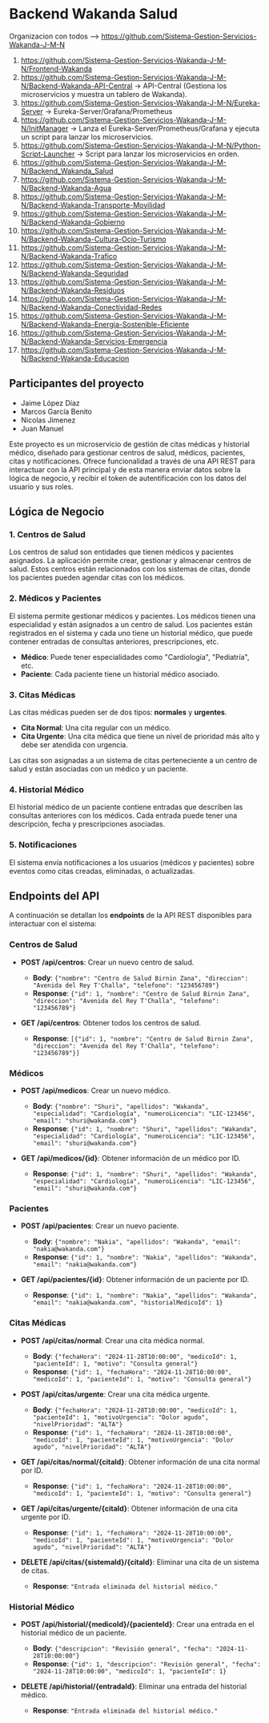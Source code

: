 # Backend Wakanda Salud

Organizacion con todos --> https://github.com/Sistema-Gestion-Servicios-Wakanda-J-M-N 

1. https://github.com/Sistema-Gestion-Servicios-Wakanda-J-M-N/Frontend-Wakanda
2. https://github.com/Sistema-Gestion-Servicios-Wakanda-J-M-N/Backend-Wakanda-API-Central   -> API-Central (Gestiona los microservicios y muestra un tablero de Wakanda).
3. https://github.com/Sistema-Gestion-Servicios-Wakanda-J-M-N/Eureka-Server   -> Eureka-Server/Grafana/Prometheus
4. https://github.com/Sistema-Gestion-Servicios-Wakanda-J-M-N/InitManager   -> Lanza el Eureka-Server/Prometheus/Grafana y ejecuta un script para lanzar los microservicios.
5. https://github.com/Sistema-Gestion-Servicios-Wakanda-J-M-N/Python-Script-Launcher   -> Script para lanzar los microservicios en orden.
6. https://github.com/Sistema-Gestion-Servicios-Wakanda-J-M-N/Backend_Wakanda_Salud
7. https://github.com/Sistema-Gestion-Servicios-Wakanda-J-M-N/Backend-Wakanda-Agua
8. https://github.com/Sistema-Gestion-Servicios-Wakanda-J-M-N/Backend-Wakanda-Transporte-Movilidad
9. https://github.com/Sistema-Gestion-Servicios-Wakanda-J-M-N/Backend-Wakanda-Gobierno
10. https://github.com/Sistema-Gestion-Servicios-Wakanda-J-M-N/Backend-Wakanda-Cultura-Ocio-Turismo
11. https://github.com/Sistema-Gestion-Servicios-Wakanda-J-M-N/Backend-Wakanda-Trafico
12. https://github.com/Sistema-Gestion-Servicios-Wakanda-J-M-N/Backend-Wakanda-Seguridad
13. https://github.com/Sistema-Gestion-Servicios-Wakanda-J-M-N/Backend-Wakanda-Residuos
14. https://github.com/Sistema-Gestion-Servicios-Wakanda-J-M-N/Backend-Wakanda-Conectividad-Redes
15. https://github.com/Sistema-Gestion-Servicios-Wakanda-J-M-N/Backend-Wakanda-Energia-Sostenible-Eficiente
16. https://github.com/Sistema-Gestion-Servicios-Wakanda-J-M-N/Backend-Wakanda-Servicios-Emergencia
17. https://github.com/Sistema-Gestion-Servicios-Wakanda-J-M-N/Backend-Wakanda-Educacion

## Participantes del proyecto

- Jaime López Díaz
- Marcos García Benito
- Nicolas Jimenez
- Juan Manuel

Este proyecto es un microservicio de gestión de citas médicas y historial médico, diseñado para gestionar centros de salud, médicos, pacientes, citas y notificaciones. Ofrece funcionalidad a través de una API REST para interactuar con la API principal y de esta manera enviar datos sobre la lógica de negocio, y recibir el token de autentificación con los datos del usuario y sus roles.

## Lógica de Negocio

### 1. **Centros de Salud**

Los centros de salud son entidades que tienen médicos y pacientes asignados. La aplicación permite crear, gestionar y almacenar centros de salud. Estos centros están relacionados con los sistemas de citas, donde los pacientes pueden agendar citas con los médicos.

### 2. **Médicos y Pacientes**

El sistema permite gestionar médicos y pacientes. Los médicos tienen una especialidad y están asignados a un centro de salud. Los pacientes están registrados en el sistema y cada uno tiene un historial médico, que puede contener entradas de consultas anteriores, prescripciones, etc.

- **Médico**: Puede tener especialidades como "Cardiología", "Pediatría", etc.
- **Paciente**: Cada paciente tiene un historial médico asociado.

### 3. **Citas Médicas**

Las citas médicas pueden ser de dos tipos: **normales** y **urgentes**.

- **Cita Normal**: Una cita regular con un médico.
- **Cita Urgente**: Una cita médica que tiene un nivel de prioridad más alto y debe ser atendida con urgencia.

Las citas son asignadas a un sistema de citas perteneciente a un centro de salud y están asociadas con un médico y un paciente.

### 4. **Historial Médico**

El historial médico de un paciente contiene entradas que describen las consultas anteriores con los médicos. Cada entrada puede tener una descripción, fecha y prescripciones asociadas.

### 5. **Notificaciones**

El sistema envía notificaciones a los usuarios (médicos y pacientes) sobre eventos como citas creadas, eliminadas, o actualizadas.

## Endpoints del API

A continuación se detallan los **endpoints** de la API REST disponibles para interactuar con el sistema:

### **Centros de Salud**

- **POST /api/centros**: Crear un nuevo centro de salud.

  - **Body**: `{"nombre": "Centro de Salud Birnin Zana", "direccion": "Avenida del Rey T'Challa", "telefono": "123456789"}`
  - **Response**: `{"id": 1, "nombre": "Centro de Salud Birnin Zana", "direccion": "Avenida del Rey T'Challa", "telefono": "123456789"}`
- **GET /api/centros**: Obtener todos los centros de salud.

  - **Response**: `[{"id": 1, "nombre": "Centro de Salud Birnin Zana", "direccion": "Avenida del Rey T'Challa", "telefono": "123456789"}]`

### **Médicos**

- **POST /api/medicos**: Crear un nuevo médico.

  - **Body**: `{"nombre": "Shuri", "apellidos": "Wakanda", "especialidad": "Cardiología", "numeroLicencia": "LIC-123456", "email": "shuri@wakanda.com"}`
  - **Response**: `{"id": 1, "nombre": "Shuri", "apellidos": "Wakanda", "especialidad": "Cardiología", "numeroLicencia": "LIC-123456", "email": "shuri@wakanda.com"}`
- **GET /api/medicos/{id}**: Obtener información de un médico por ID.

  - **Response**: `{"id": 1, "nombre": "Shuri", "apellidos": "Wakanda", "especialidad": "Cardiología", "numeroLicencia": "LIC-123456", "email": "shuri@wakanda.com"}`

### **Pacientes**

- **POST /api/pacientes**: Crear un nuevo paciente.

  - **Body**: `{"nombre": "Nakia", "apellidos": "Wakanda", "email": "nakia@wakanda.com"}`
  - **Response**: `{"id": 1, "nombre": "Nakia", "apellidos": "Wakanda", "email": "nakia@wakanda.com"}`
- **GET /api/pacientes/{id}**: Obtener información de un paciente por ID.

  - **Response**: `{"id": 1, "nombre": "Nakia", "apellidos": "Wakanda", "email": "nakia@wakanda.com", "historialMedicoId": 1}`

### **Citas Médicas**

- **POST /api/citas/normal**: Crear una cita médica normal.

  - **Body**: `{"fechaHora": "2024-11-28T10:00:00", "medicoId": 1, "pacienteId": 1, "motivo": "Consulta general"}`
  - **Response**: `{"id": 1, "fechaHora": "2024-11-28T10:00:00", "medicoId": 1, "pacienteId": 1, "motivo": "Consulta general"}`
- **POST /api/citas/urgente**: Crear una cita médica urgente.

  - **Body**: `{"fechaHora": "2024-11-28T10:00:00", "medicoId": 1, "pacienteId": 1, "motivoUrgencia": "Dolor agudo", "nivelPrioridad": "ALTA"}`
  - **Response**: `{"id": 1, "fechaHora": "2024-11-28T10:00:00", "medicoId": 1, "pacienteId": 1, "motivoUrgencia": "Dolor agudo", "nivelPrioridad": "ALTA"}`
- **GET /api/citas/normal/{citaId}**: Obtener información de una cita normal por ID.

  - **Response**: `{"id": 1, "fechaHora": "2024-11-28T10:00:00", "medicoId": 1, "pacienteId": 1, "motivo": "Consulta general"}`
- **GET /api/citas/urgente/{citaId}**: Obtener información de una cita urgente por ID.

  - **Response**: `{"id": 1, "fechaHora": "2024-11-28T10:00:00", "medicoId": 1, "pacienteId": 1, "motivoUrgencia": "Dolor agudo", "nivelPrioridad": "ALTA"}`
- **DELETE /api/citas/{sistemaId}/{citaId}**: Eliminar una cita de un sistema de citas.

  - **Response**: `"Entrada eliminada del historial médico."`

### **Historial Médico**

- **POST /api/historial/{medicoId}/{pacienteId}**: Crear una entrada en el historial médico de un paciente.

  - **Body**: `{"descripcion": "Revisión general", "fecha": "2024-11-28T10:00:00"}`
  - **Response**: `{"id": 1, "descripcion": "Revisión general", "fecha": "2024-11-28T10:00:00", "medicoId": 1, "pacienteId": 1}`
- **DELETE /api/historial/{entradaId}**: Eliminar una entrada del historial médico.

  - **Response**: `"Entrada eliminada del historial médico."`
